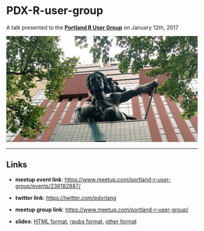 # PDX-R-user-group

A talk presented to the **[Portland R User Group](http://pdxrlang.com/)** on January 12th, 2017 


![Source: Jasmine Dumas](img/portlandia.jpg)

_____


## Links

* **meetup event link**: https://www.meetup.com/portland-r-user-group/events/236182887/

* **twitter link**: https://twitter.com/pdxrlang

* **meetup group link**: https://www.meetup.com/portland-r-user-group/

* **slides**: [HTML format](https://htmlpreview.github.io/?), [rpubs format](), [other format]()
